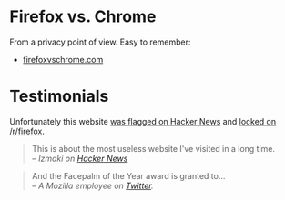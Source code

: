 # Firefox vs. Chrome

From a privacy point of view. Easy to remember:

- [firefoxvschrome.com](https://firefoxvschrome.com/)

# Testimonials

Unfortunately this website [was flagged on Hacker News](https://archive.is/yISOz) and [locked on /r/firefox](https://archive.is/ghhb8).

> This is about the most useless website I've visited in a long time.  
> – _Izmaki on [Hacker News](https://archive.is/h2iDt)_

> And the Facepalm of the Year award is granted to...  
> – _A Mozilla employee on [Twitter](https://archive.is/apa1a)._
